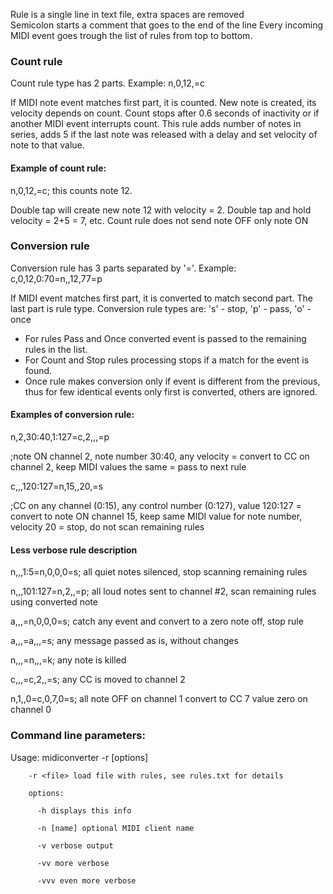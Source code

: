Rule is a single line in text file, extra spaces are removed  
Semicolon starts a comment that goes to the end of the line
Every incoming MIDI event goes trough the list of rules from top to bottom.

### Count rule
Count rule type has 2 parts. Example: n,0,12,=c

If MIDI note event matches first part, it is counted. New note is created, its velocity depends on count. 
Count stops after 0.6 seconds of inactivity or if another MIDI event interrupts count.
This rule adds number of notes in series, adds 5 if the last note was released with a delay and set velocity of note to that value.

#### Example of count rule:
n,0,12,=c; this counts note 12.

Double tap will create new note 12 with velocity = 2. Double tap and hold velocity = 2+5 = 7, etc.
Count rule does not send note OFF only note ON


### Conversion rule
Conversion rule has 3 parts separated by '='. Example: c,0,12,0:70=n,,12,77=p

If MIDI event matches first part, it is converted to match second part. 
The last part is rule type. Conversion rule types are: 's' - stop, 'p' - pass, 'o' - once 

- For rules Pass and Once converted event is passed to the remaining rules in the list.
- For Count and Stop rules processing stops if a match for the event is found.
- Once rule makes conversion only if event is different from the previous, thus for few identical events only first is converted, others are ignored.


#### Examples of conversion rule:

n,2,30:40,1:127=c,2,,,=p 

;note ON channel 2, note number 30:40, any velocity = convert to CC on channel 2, keep MIDI values the same = pass to next rule

c,,,120:127=n,15,,20,=s 

;CC on any channel (0:15), any control number (0:127), value 120:127 = convert to note ON channel 15, keep same MIDI value for note number, velocity 20 = stop, do not scan remaining rules

#### Less verbose rule description

n,,,1:5=n,0,0,0=s; all quiet notes silenced, stop scanning remaining rules  

n,,,101:127=n,2,,=p; all loud notes sent to channel #2, scan remaining rules using converted note 

a,,,=n,0,0,0=s; catch any event and convert to a zero note off, stop rule

a,,,=a,,,=s; any message passed as is, without changes

n,,,=n,,,=k; any note is killed

c,,,=c,2,,=s; any CC is moved to channel 2

n,1,,0=c,0,7,0=s; all note OFF on channel 1 convert to CC 7 value zero on channel 0 


### Command line parameters:
Usage: midiconverter -r <file> [options]

		-r <file> load file with rules, see rules.txt for details

		options:

		  -h displays this info

		  -n [name] optional MIDI client name

		  -v verbose output

		  -vv more verbose

		  -vvv even more verbose
